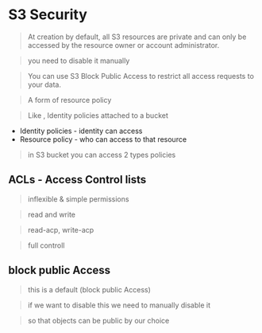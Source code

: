 # S3 Security 

> At creation by default, all S3 resources are private and can only be accessed by the resource owner or account administrator. 

> you need to disable it manually 

> You can use S3 Block Public Access to restrict all access requests to your data.

>  A form of resource policy

> Like , Identity policies attached to a bucket

   - Identity policies - identity can access
   - Resource policy - who can access to that resource

> in S3 bucket you can access 2 types policies

## ACLs - Access Control lists

> inflexible & simple permissions

> read and write

> read-acp, write-acp

> full controll

## block public Access

> this is a default (block public Access)

> if we want to disable this we need to manually disable it 

> so that objects can be public by our choice

